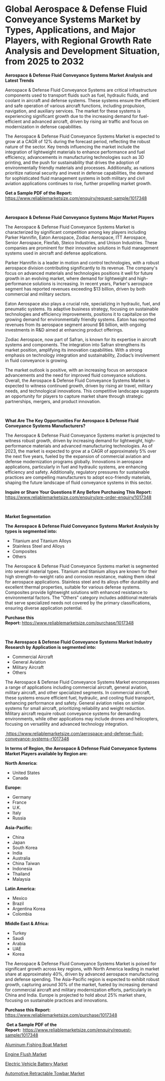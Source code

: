 <p><h1>Global Aerospace & Defense Fluid Conveyance Systems Market by Types, Applications, and Major Players, with Regional Growth Rate Analysis and Development Situation, from 2025 to 2032</h1></p><p><strong>Aerospace & Defense Fluid Conveyance Systems Market Analysis and Latest Trends</strong></p>
<p><p>Aerospace & Defense Fluid Conveyance Systems are critical infrastructure components used to transport fluids such as fuel, hydraulic fluids, and coolant in aircraft and defense systems. These systems ensure the efficient and safe operation of various aircraft functions, including propulsion, navigation, and auxiliary services. The market for these systems is experiencing significant growth due to the increasing demand for fuel-efficient and advanced aircraft, driven by rising air traffic and focus on modernization in defense capabilities.</p><p>The Aerospace & Defense Fluid Conveyance Systems Market is expected to grow at a CAGR of 12% during the forecast period, reflecting the robust nature of the sector. Key trends influencing the market include the integration of lightweight materials to enhance performance and fuel efficiency, advancements in manufacturing technologies such as 3D printing, and the push for sustainability that drives the adoption of environmentally friendly materials and processes. Additionally, as nations prioritize national security and invest in defense capabilities, the demand for sophisticated fluid management systems in both military and civil aviation applications continues to rise, further propelling market growth.</p></p>
<p><strong>Get a Sample PDF of the Report:&nbsp;</strong> <a href="https://www.reliablemarketsize.com/enquiry/request-sample/1017348?utm_campaign=1901&utm_medium=2&utm_source=Github&utm_content=ia&utm_term=30032025&utm_id=aerospace-defense-fluid-conveyance-systems">https://www.reliablemarketsize.com/enquiry/request-sample/1017348</a></p>
<p>&nbsp;</p>
<p><strong>Aerospace & Defense Fluid Conveyance Systems Major Market Players</strong></p>
<p><p>The Aerospace & Defense Fluid Conveyance Systems Market is characterized by significant competition among key players including Parker Hannifin, Eaton Aerospace, Zodiac Aerospace, ITT Aerospace, Senior Aerospace, Flexfab, Steico Industries, and Unison Industries. These companies are prominent for their innovative solutions in fluid management systems used in aircraft and defense applications.</p><p>Parker Hannifin is a leader in motion and control technologies, with a robust aerospace division contributing significantly to its revenue. The company's focus on advanced materials and technologies positions it well for future growth in an evolving market, where demand for lightweight and high-performance solutions is increasing. In recent years, Parker's aerospace segment has reported revenues exceeding $13 billion, driven by both commercial and military sectors.</p><p>Eaton Aerospace also plays a crucial role, specializing in hydraulic, fuel, and pneumatic systems. Its adaptive business strategy, focusing on sustainable technologies and efficiency improvements, positions it to capitalize on the growing demand for environmentally friendly systems. Eaton has reported revenues from its aerospace segment around $6 billion, with ongoing investments in R&D aimed at enhancing product offerings.</p><p>Zodiac Aerospace, now part of Safran, is known for its expertise in aircraft systems and components. The integration into Safran strengthens its market position, amplifying its innovation capabilities. With a strong emphasis on technology integration and sustainability, Zodiac’s involvement in fluid conveyance is growing.</p><p>The market outlook is positive, with an increasing focus on aerospace advancements and the need for improved fluid conveyance solutions. Overall, the Aerospace & Defense Fluid Conveyance Systems Market is expected to witness continued growth, driven by rising air travel, military needs, and technological innovations. This competitive landscape suggests an opportunity for players to capture market share through strategic partnerships, mergers, and product innovation.</p></p>
<p>&nbsp;</p>
<p><strong>What Are The Key Opportunities For Aerospace & Defense Fluid Conveyance Systems Manufacturers?</strong></p>
<p><p>The Aerospace & Defense Fluid Conveyance Systems market is projected to witness robust growth, driven by increasing demand for lightweight, high-performance materials and advanced manufacturing technologies. As of 2023, the market is expected to grow at a CAGR of approximately 5% over the next five years, fueled by the expansion of commercial aviation and defense modernization programs globally. Innovations in aerospace applications, particularly in fuel and hydraulic systems, are enhancing efficiency and safety. Additionally, regulatory pressures for sustainable practices are compelling manufacturers to adopt eco-friendly materials, shaping the future landscape of fluid conveyance systems in this sector.</p></p>
<p><strong>Inquire or Share Your Questions If Any Before Purchasing This Report:</strong> <a href="https://www.reliablemarketsize.com/enquiry/pre-order-enquiry/1017348?utm_campaign=1901&utm_medium=2&utm_source=Github&utm_content=ia&utm_term=30032025&utm_id=aerospace-defense-fluid-conveyance-systems">https://www.reliablemarketsize.com/enquiry/pre-order-enquiry/1017348</a></p>
<p>&nbsp;</p>
<p><strong>Market Segmentation</strong></p>
<p><strong>The Aerospace & Defense Fluid Conveyance Systems Market Analysis by types is segmented into:</strong></p>
<p><ul><li>Titanium and Titanium Alloys</li><li>Stainless Steel and Alloys</li><li>Composites</li><li>Others</li></ul></p>
<p><p>The Aerospace & Defense Fluid Conveyance Systems market is segmented into several material types. Titanium and titanium alloys are known for their high strength-to-weight ratio and corrosion resistance, making them ideal for aerospace applications. Stainless steel and its alloys offer durability and excellent thermal properties, suitable for various defense systems. Composites provide lightweight solutions with enhanced resistance to environmental factors. The "Others" category includes additional materials that serve specialized needs not covered by the primary classifications, ensuring diverse application potential.</p></p>
<p><strong>Purchase this Report:&nbsp;</strong><a href="https://www.reliablemarketsize.com/purchase/1017348?utm_campaign=1901&utm_medium=2&utm_source=Github&utm_content=ia&utm_term=30032025&utm_id=aerospace-defense-fluid-conveyance-systems">https://www.reliablemarketsize.com/purchase/1017348</a></p>
<p>&nbsp;</p>
<p><strong>The Aerospace & Defense Fluid Conveyance Systems Market Industry Research by Application is segmented into:</strong></p>
<p><ul><li>Commercial Aircraft</li><li>General Aviation</li><li>Military Aircraft</li><li>Others</li></ul></p>
<p><p>The Aerospace & Defense Fluid Conveyance Systems Market encompasses a range of applications including commercial aircraft, general aviation, military aircraft, and other specialized segments. In commercial aircraft, these systems ensure efficient fuel, hydraulic, and cooling fluid transport, enhancing performance and safety. General aviation relies on similar systems for small aircraft, prioritizing reliability and weight reduction. Military aircraft require robust conveyance systems for demanding environments, while other applications may include drones and helicopters, focusing on versatility and advanced technology integration.</p></p>
<p><a href="https://www.reliablemarketsize.com/aerospace-and-defense-fluid-conveyance-systems-r1017348?utm_campaign=1901&utm_medium=2&utm_source=Github&utm_content=ia&utm_term=30032025&utm_id=aerospace-defense-fluid-conveyance-systems">&nbsp;https://www.reliablemarketsize.com/aerospace-and-defense-fluid-conveyance-systems-r1017348</a></p>
<p><strong>In terms of Region, the Aerospace & Defense Fluid Conveyance Systems Market Players available by Region are:</strong></p>
<p>
    <p> <strong> North America: </strong>
        <ul>
            <li>United States</li>
            <li>Canada</li>
        </ul>
        </p> 
    <p> <strong> Europe: </strong>
        <ul>
            <li>Germany</li>
            <li>France</li>
            <li>U.K.</li>
            <li>Italy</li>
            <li>Russia</li>
        </ul>
        </p> 
    <p> <strong> Asia-Pacific: </strong>
        <ul>
            <li>China</li>
            <li>Japan</li>
            <li>South Korea</li>
            <li>India</li>
            <li>Australia</li>
            <li>China Taiwan</li>
            <li>Indonesia</li>
            <li>Thailand</li>
            <li>Malaysia</li>
        </ul>
        </p> 
    <p> <strong> Latin America: </strong>
        <ul>
            <li>Mexico</li>
            <li>Brazil</li>
            <li>Argentina Korea</li>
            <li>Colombia</li>
        </ul>
        </p> 
    <p> <strong> Middle East & Africa: </strong>
        <ul>
            <li>Turkey</li>
            <li>Saudi</li>
            <li>Arabia</li>
            <li>UAE</li>
            <li>Korea</li>
        </ul>
    </p>
    </p>
<p><p>The Aerospace & Defense Fluid Conveyance Systems Market is poised for significant growth across key regions, with North America leading in market share at approximately 40%, driven by advanced aerospace manufacturing and defense spending. The Asia-Pacific region is expected to exhibit robust growth, capturing around 30% of the market, fueled by increasing demand for commercial aircraft and military modernization efforts, particularly in China and India. Europe is projected to hold about 25% market share, focusing on sustainable practices and innovations.</p></p>
<p><strong>Purchase this Report: </strong><a href="https://www.reliablemarketsize.com/purchase/1017348?utm_campaign=1901&utm_medium=2&utm_source=Github&utm_content=ia&utm_term=30032025&utm_id=aerospace-defense-fluid-conveyance-systems">https://www.reliablemarketsize.com/purchase/1017348</a></p>
<p>&nbsp;<strong>Get a Sample PDF of the Report:&nbsp;&nbsp;</strong><a href="https://www.reliablemarketsize.com/enquiry/request-sample/1017348?utm_campaign=1901&utm_medium=2&utm_source=Github&utm_content=ia&utm_term=30032025&utm_id=aerospace-defense-fluid-conveyance-systems">https://www.reliablemarketsize.com/enquiry/request-sample/1017348</a></p>
<p><strong></strong></p>
<p><p><a href="https://github.com/indrystar/Market-Research-Report-List-5/blob/main/aluminum-fishing-boat-market.md?utm_campaign=1901&utm_medium=2&utm_source=Github&utm_content=ia&utm_term=30032025&utm_id=aerospace-defense-fluid-conveyance-systems">Aluminum Fishing Boat Market</a></p><p><a href="https://github.com/bozzoquishmd/Market-Research-Report-List-1/blob/main/engine-flush-market.md?utm_campaign=1901&utm_medium=2&utm_source=Github&utm_content=ia&utm_term=30032025&utm_id=aerospace-defense-fluid-conveyance-systems">Engine Flush Market</a></p><p><a href="https://github.com/AKSHATREPORTPRIME/Market-Research-Report-List-7/blob/main/electric-vehicle-battery-market.md?utm_campaign=1901&utm_medium=2&utm_source=Github&utm_content=ia&utm_term=30032025&utm_id=aerospace-defense-fluid-conveyance-systems">Electric Vehicle Battery Market</a></p><p><a href="https://github.com/fabrehugessf/Market-Research-Report-List-1/blob/main/automotive-retractable-towbar-market.md?utm_campaign=1901&utm_medium=2&utm_source=Github&utm_content=ia&utm_term=30032025&utm_id=aerospace-defense-fluid-conveyance-systems">Automotive Retractable Towbar Market</a></p></p>